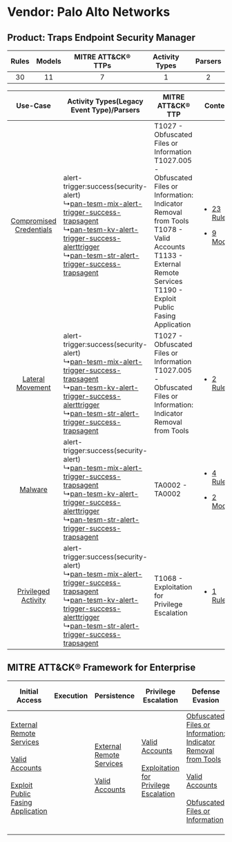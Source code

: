 Vendor: Palo Alto Networks
==========================
Product: Traps Endpoint Security Manager
----------------------------------------
| Rules | Models | MITRE ATT&CK® TTPs | Activity Types | Parsers |
|:-----:|:------:|:------------------:|:--------------:|:-------:|
|  30   |   11   |         7          |       1        |    2    |

|    Use-Case    | Activity Types(Legacy Event Type)/Parsers    | MITRE ATT&CK® TTP    | Content    |
|:----:| ---- | ---- | ---- |
| [Compromised Credentials](../../../UseCases/uc_compromised_credentials.md) |  alert-trigger:success(security-alert)<br> ↳[pan-tesm-mix-alert-trigger-success-trapsagent](Ps/pC_pantesmmixalerttriggersuccesstrapsagent.md)<br> ↳[pan-tesm-kv-alert-trigger-success-alerttrigger](Ps/pC_pantesmkvalerttriggersuccessalerttrigger.md)<br> ↳[pan-tesm-str-alert-trigger-success-trapsagent](Ps/pC_pantesmstralerttriggersuccesstrapsagent.md)<br> | T1027 - Obfuscated Files or Information<br>T1027.005 - Obfuscated Files or Information: Indicator Removal from Tools<br>T1078 - Valid Accounts<br>T1133 - External Remote Services<br>T1190 - Exploit Public Fasing Application<br> | [<ul><li>23 Rules</li></ul><ul><li>9 Models</li></ul>](RM/r_m_palo_alto_networks_traps_endpoint_security_manager_Compromised_Credentials.md) |
|        [Lateral Movement](../../../UseCases/uc_lateral_movement.md)        |  alert-trigger:success(security-alert)<br> ↳[pan-tesm-mix-alert-trigger-success-trapsagent](Ps/pC_pantesmmixalerttriggersuccesstrapsagent.md)<br> ↳[pan-tesm-kv-alert-trigger-success-alerttrigger](Ps/pC_pantesmkvalerttriggersuccessalerttrigger.md)<br> ↳[pan-tesm-str-alert-trigger-success-trapsagent](Ps/pC_pantesmstralerttriggersuccesstrapsagent.md)<br> | T1027 - Obfuscated Files or Information<br>T1027.005 - Obfuscated Files or Information: Indicator Removal from Tools<br>    | [<ul><li>2 Rules</li></ul>](RM/r_m_palo_alto_networks_traps_endpoint_security_manager_Lateral_Movement.md)    |
|    [Malware](../../../UseCases/uc_malware.md)    |  alert-trigger:success(security-alert)<br> ↳[pan-tesm-mix-alert-trigger-success-trapsagent](Ps/pC_pantesmmixalerttriggersuccesstrapsagent.md)<br> ↳[pan-tesm-kv-alert-trigger-success-alerttrigger](Ps/pC_pantesmkvalerttriggersuccessalerttrigger.md)<br> ↳[pan-tesm-str-alert-trigger-success-trapsagent](Ps/pC_pantesmstralerttriggersuccesstrapsagent.md)<br> | TA0002 - TA0002<br>    | [<ul><li>4 Rules</li></ul><ul><li>2 Models</li></ul>](RM/r_m_palo_alto_networks_traps_endpoint_security_manager_Malware.md)    |
|     [Privileged Activity](../../../UseCases/uc_privileged_activity.md)     |  alert-trigger:success(security-alert)<br> ↳[pan-tesm-mix-alert-trigger-success-trapsagent](Ps/pC_pantesmmixalerttriggersuccesstrapsagent.md)<br> ↳[pan-tesm-kv-alert-trigger-success-alerttrigger](Ps/pC_pantesmkvalerttriggersuccessalerttrigger.md)<br> ↳[pan-tesm-str-alert-trigger-success-trapsagent](Ps/pC_pantesmstralerttriggersuccesstrapsagent.md)<br> | T1068 - Exploitation for Privilege Escalation<br>    | [<ul><li>1 Rules</li></ul>](RM/r_m_palo_alto_networks_traps_endpoint_security_manager_Privileged_Activity.md)    |

MITRE ATT&CK® Framework for Enterprise
--------------------------------------
| Initial Access                                                                                                                                                                                                                         | Execution | Persistence                                                                                                                                      | Privilege Escalation                                                                                                                                          | Defense Evasion                                                                                                                                                                                                                                                               | Credential Access | Discovery | Lateral Movement | Collection | Command and Control | Exfiltration | Impact |
| -------------------------------------------------------------------------------------------------------------------------------------------------------------------------------------------------------------------------------------- | --------- | ------------------------------------------------------------------------------------------------------------------------------------------------ | ------------------------------------------------------------------------------------------------------------------------------------------------------------- | ----------------------------------------------------------------------------------------------------------------------------------------------------------------------------------------------------------------------------------------------------------------------------- | ----------------- | --------- | ---------------- | ---------- | ------------------- | ------------ | ------ |
| [External Remote Services](https://attack.mitre.org/techniques/T1133)<br><br>[Valid Accounts](https://attack.mitre.org/techniques/T1078)<br><br>[Exploit Public Fasing Application](https://attack.mitre.org/techniques/T1190)<br><br> |           | [External Remote Services](https://attack.mitre.org/techniques/T1133)<br><br>[Valid Accounts](https://attack.mitre.org/techniques/T1078)<br><br> | [Valid Accounts](https://attack.mitre.org/techniques/T1078)<br><br>[Exploitation for Privilege Escalation](https://attack.mitre.org/techniques/T1068)<br><br> | [Obfuscated Files or Information: Indicator Removal from Tools](https://attack.mitre.org/techniques/T1027/005)<br><br>[Valid Accounts](https://attack.mitre.org/techniques/T1078)<br><br>[Obfuscated Files or Information](https://attack.mitre.org/techniques/T1027)<br><br> |                   |           |                  |            |                     |              |        |